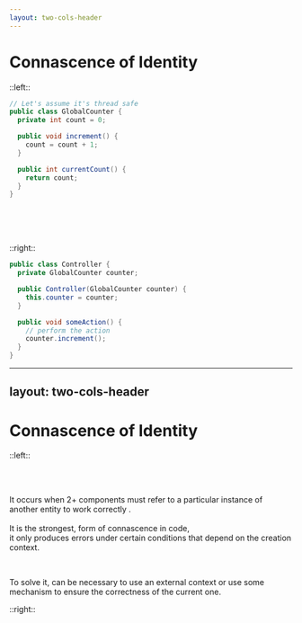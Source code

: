 ```yaml
---
layout: two-cols-header
---
```


<h1>
  Connascence
  <span v-click="2">
    of
    <span v-mark.highlight.orange=2>Identity</span> 
  </span>
</h1>

::left::

```java {all}
// Let's assume it's thread safe
public class GlobalCounter {
  private int count = 0;

  public void increment() {
    count = count + 1;
  }

  public int currentCount() {
    return count;
  }
}
```
<br>
<br>
<br>

::right::

```java {all|4-6,10|all}
public class Controller {
  private GlobalCounter counter;

  public Controller(GlobalCounter counter) {
    this.counter = counter;
  }

  public void someAction() {
    // perform the action
    counter.increment();
  }
}
```

---
layout: two-cols-header
---


# Connascence of Identity

::left::


<br>
<br>
<p>
  <span v-click="1">
    It occurs when 2+ components must
    <span v-mark.box.red=1>refer</span> 
    to a 
    <span v-mark.box.red=1>particular instance</span> 
    of another entity to work 
    <span v-mark.box.red=1>correctly</span> .
  </span>
  <br>
  <br>
  <span v-click="2">
    It is the
    <span v-mark.red=2>strongest</span>,
    form of connascence in 
    <span v-mark.red=2>code</span>,
    <br>
    it only produces errors under
    <span v-mark.red=2>certain conditions</span>
    that depend on the 
    <span v-mark.red=2>creation context</span>.
  </span>
</p>
<br>
<p v-click="3">
  To solve it, can be necessary to use an 
  <span v-mark.mark.green=3>external context</span>
  or use some mechanism to 
  <span v-mark.mark.green=3>ensure the correctness</span>
  of the current one.
</p>

::right::

<Scale 
  :l1=true :l2=true :l3=true :l4=true :l5=true
  :l6=true :l7=true :l8=true :l9=true />

<!-- FIXME: add proper timing -->





